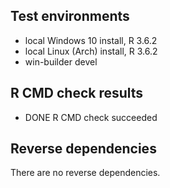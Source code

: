 ## Test environments
* local Windows 10 install, R 3.6.2
* local Linux (Arch) install, R 3.6.2
* win-builder devel

## R CMD check results

* DONE
R CMD check succeeded

## Reverse dependencies

There are no reverse dependencies.
